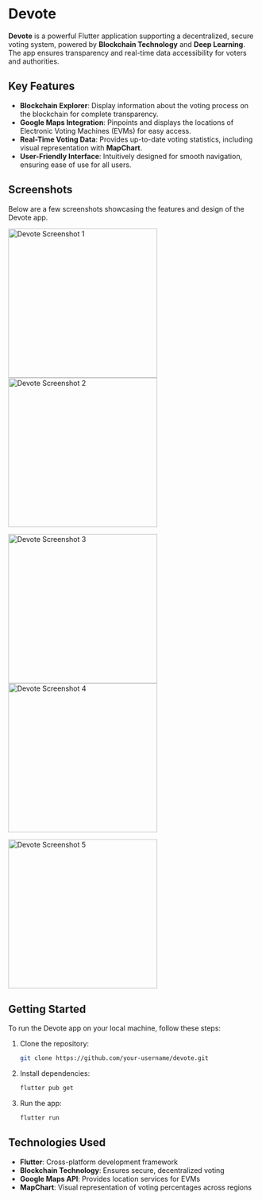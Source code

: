 # Devote

**Devote** is a powerful Flutter application supporting a decentralized, secure voting system, powered by **Blockchain Technology** and **Deep Learning**. The app ensures transparency and real-time data accessibility for voters and authorities.

## Key Features

- **Blockchain Explorer**: Display information about the voting process on the blockchain for complete transparency.
- **Google Maps Integration**: Pinpoints and displays the locations of Electronic Voting Machines (EVMs) for easy access.
- **Real-Time Voting Data**: Provides up-to-date voting statistics, including visual representation with **MapChart**.
- **User-Friendly Interface**: Intuitively designed for smooth navigation, ensuring ease of use for all users.

## Screenshots

Below are a few screenshots showcasing the features and design of the Devote app.

<img src="https://user-images.githubusercontent.com/65362048/175815195-bd1f48b6-a8c5-4136-8543-8f2cfc703b6f.png" alt="Devote Screenshot 1" width="300"/> <img src="https://user-images.githubusercontent.com/65362048/175815197-aac143fd-f039-4ca9-b27b-f782274b6b8a.png" alt="Devote Screenshot 2" width="300"/>

<img src="https://user-images.githubusercontent.com/65362048/175815301-cd3167dd-65f4-46d2-bd3d-84fee0f77a88.png" alt="Devote Screenshot 3" width="300"/> <img src="https://user-images.githubusercontent.com/65362048/175815303-8fa72db9-53ba-494b-8cda-965625be8dc0.png" alt="Devote Screenshot 4" width="300"/>

<img src="https://user-images.githubusercontent.com/65362048/175815304-3fcfc71c-0d5d-446a-bda9-7b5ba63c301a.png" alt="Devote Screenshot 5" width="300"/>

## Getting Started

To run the Devote app on your local machine, follow these steps:

1. Clone the repository:
   ```bash
   git clone https://github.com/your-username/devote.git
   ```
2. Install dependencies:
   ```bash
   flutter pub get
   ```
3. Run the app:
   ```bash
   flutter run
   ```

## Technologies Used

- **Flutter**: Cross-platform development framework
- **Blockchain Technology**: Ensures secure, decentralized voting
- **Google Maps API**: Provides location services for EVMs
- **MapChart**: Visual representation of voting percentages across regions


